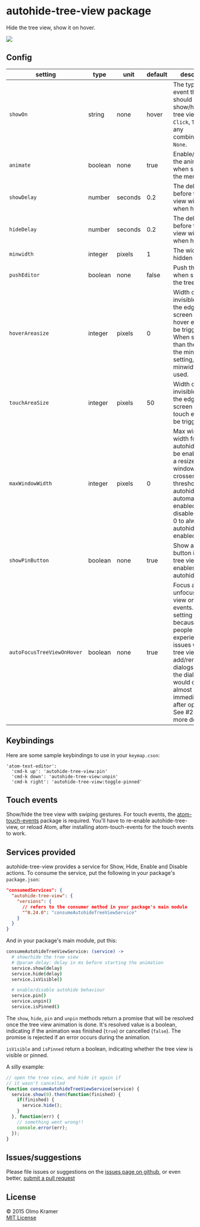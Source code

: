 # autohide-tree-view package

Hide the tree view, show it on hover.

![](https://raw.githubusercontent.com/olmokramer/atom-autohide-tree-view/master/screencast.gif)

## Config

| setting | type | unit | default | description |
| --- | --- | --- | --- | --- |
| `showOn` | string | none | hover | The type of event that should trigger show/hide of the tree view. `Hover`, `Click`, `Touch` (or any combination) or `None`. |
| `animate` | boolean | none | true | Enable/disable the animation when showing the menu |
| `showDelay` | number | seconds | 0.2 | The delay before the tree view will show when hovered |
| `hideDelay` | number | seconds | 0.2 | The delay before the tree view will hide when hovered |
| `minwidth` | integer | pixels | 1 | The width of the hidden tree view |
| `pushEditor` | boolean | none | false | Push the editor when showing the tree view |
| `hoverAreasize` | integer | pixels | 0 | Width of an invisible area at the edge of the screen where hover events will be triggered. When smaller than the value of the minwidth setting, minwidth will be used. |
| `touchAreaSize` | integer | pixels | 50 | Width of an invisible area at the edge of the screen where touch events will be triggered. |
| `maxWindowWidth` | integer | pixels | 0 | Max window width for which autohide should be enabled. If on a resize the window width crosses this threshold, autohide will automatically be enabled or disabled. Set to 0 to always have autohide enabled. |
| `showPinButton` | boolean | none | true | Show a pin button in the tree view that enables/disables autohide. |
| `autoFocusTreeViewOnHover` | boolean | none | true | Focus and unfocus the tree view on hover events. This setting exists because some people were experiencing issues with the tree view's add/rename dialogs where the dialogs would close almost immediately after opening. See #28 for more details. |

## Keybindings

Here are some sample keybindings to use in your `keymap.cson`:
```
'atom-text-editor':
  'cmd-k up': 'autohide-tree-view:pin'
  'cmd-k down': 'autohide-tree-view:unpin'
  'cmd-k right': 'autohide-tree-view:toggle-pinned'
```

## Touch events

Show/hide the tree view with swiping gestures. For touch events, the [atom-touch-events](https://atom.io/packages/atom-touch-events) package is required. You'll have to re-enable autohide-tree-view, or reload Atom, after installing atom-touch-events for the touch events to work.

## Services provided

autohide-tree-view provides a service for Show, Hide, Enable and Disable actions. To consume the service, put the following in your package's `package.json`:

```json
"consumedServices": {
  "autohide-tree-view": {
    "versions": {
      // refers to the consumer method in your package's main module
      "^0.24.0": "consumeAutohideTreeViewService"
    }
  }
}
```

And in your package's main module, put this:

```coffee
consumeAutohideTreeViewService: (service) ->
  # show/hide the tree view
  # @param delay: delay in ms before starting the animation
  service.show(delay)
  service.hide(delay)
  service.isVisible()

  # enable/disable autohide behaviour
  service.pin()
  service.unpin()
  service.isPinned()
```

The `show`, `hide`, `pin` and `unpin` methods return a promise that will be resolved once the tree view animation is done. It's resolved value is a boolean, indicating if the animation was finished (`true`) or cancelled (`false`). The promise is rejected if an error occurs during the animation.

`isVisible` and `isPinned` return a boolean, indicating whether the tree view is visible or pinned.

A silly example:

```js
// open the tree view, and hide it again if
// it wasn't cancelled
function consumeAutohideTreeViewService(service) {
  service.show(0).then(function(finished) {
    if(finished) {
      service.hide();
    }
  }, function(err) {
    // something went wrong!!
    console.error(err);
  });
}
```

## Issues/suggestions

Please file issues or suggestions on the [issues page on github](https://github.com/olmokramer/atom-autohide-tree-view/issues/new), or even better, [submit a pull request](https://github.com/olmokramer/atom-autohide-tree-view/pulls)

## License

&copy; 2015 Olmo Kramer <br> [MIT License](LICENSE.md)
